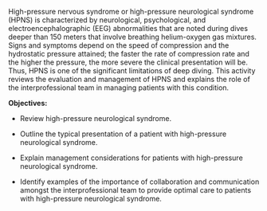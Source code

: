High-pressure nervous syndrome or high-pressure neurological syndrome (HPNS) is characterized by neurological, psychological, and electroencephalographic (EEG) abnormalities that are noted during dives deeper than 150 meters that involve breathing helium-oxygen gas mixtures. Signs and symptoms depend on the speed of compression and the hydrostatic pressure attained; the faster the rate of compression rate and the higher the pressure, the more severe the clinical presentation will be. Thus, HPNS is one of the significant limitations of deep diving. This activity reviews the evaluation and management of HPNS and explains the role of the interprofessional team in managing patients with this condition.

**Objectives:**
- Review high-pressure neurological syndrome.
- Outline the typical presentation of a patient with high-pressure neurological syndrome.
- Explain management considerations for patients with high-pressure neurological syndrome.

- Identify examples of the importance of collaboration and communication amongst the interprofessional team to provide optimal care to patients with high-pressure neurological syndrome.